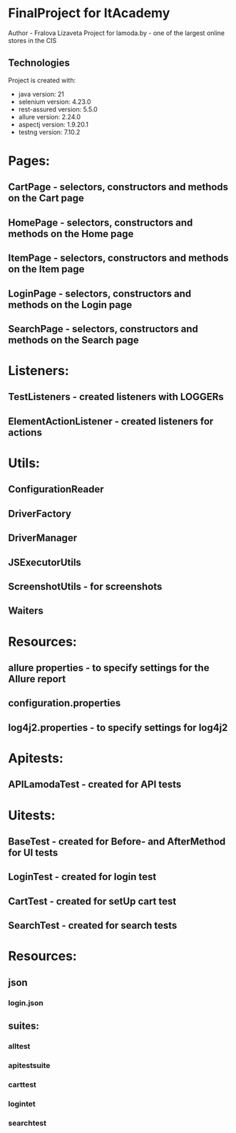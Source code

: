 # FinalProject for ItAcademy
Author - Fralova Lizaveta
Project for lamoda.by - one of the largest online stores in the CIS

## Technologies
Project is created with:
* java version: 21
* selenium version: 4.23.0
* rest-assured version: 5.5.0
* allure version: 2.24.0
* aspectj version: 1.9.20.1
* testng version: 7.10.2

# Pages:
## CartPage - selectors, constructors and methods on the Cart page 
## HomePage - selectors, constructors and methods on the Home page 
## ItemPage - selectors, constructors and methods on the Item page 
## LoginPage - selectors, constructors and methods on the Login page 
## SearchPage - selectors, constructors and methods on the Search page 

# Listeners:
## TestListeners - created listeners with LOGGERs
## ElementActionListener - created listeners for actions

# Utils:
## ConfigurationReader
## DriverFactory
## DriverManager
## JSExecutorUtils
## ScreenshotUtils - for screenshots
## Waiters

# Resources:
## allure properties - to specify settings for the Allure report
## configuration.properties 
## log4j2.properties - to specify settings for log4j2

# Apitests:
## APILamodaTest - created for API tests

# Uitests:
## BaseTest - created for Before- and AfterMethod for UI tests
## LoginTest - created for login test
## CartTest - created for setUp cart test
## SearchTest - created for search tests

# Resources:
## json
### login.json

## suites:
### alltest
### apitestsuite
### carttest
### logintet
### searchtest

